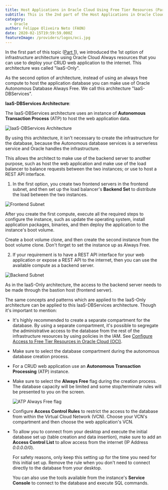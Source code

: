 ```yaml
---
title: Host Applications in Oracle Cloud Using Free Tier Resources (Part 2)
subtitle: This is the 2nd part of the Host Applications in Oracle Cloud series.
category:
  - Oracle
author: Felippe Oliveira Neto (FAON)
date: 2020-02-15T19:59:59.000Z
featureImage: /providers/logos/oci.jpg
---
```

In the first part of this topic ([Part 1](/oci-host-apps-part-1)), we introduced the 1st option of infrastructure architecture using Oracle Cloud Always resources that you can use to deploy your CRUD web application to the internet. This architecture was called "IaaS-Only".

As the second option of architecture, instead of using an always free compute to host the application database you can make use of Oracle Autonomous Database Always Free. We call this architecture "IaaS-DBServices".

**IaaS-DBServices Architecture**:

The IaaS-DBServices architecture uses an instance of **Autonomous Transaction Process** (ATP) to host the web application data.

![IaaS-DBServices Architecture](/uploads/oci/oci-iaas-dbservices-architecture.jpg)

By using this architecture, it isn't necessary to create the infrastructure for the database, because the Autonomous database services is a serverless service and Oracle handles the infrastructure.

This allows the architect to make use of the backend server to another purpose, such as host the web application and make use of the load balancer to balance requests between the two instances; or use to host a REST API interface.

1. In the first option, you create two frontend servers in the frontend subnet, and then set up the load balancer's **Backend Set** to distribute the load between the two instances.

  ![Frontend Subnet](/uploads/oci/oci-frontend-subnet-2-details.jpg)

  After you create the first compute, execute all the required steps to configure the instance, such as update the operating system, install application packages, binaries, and then deploy the application to the instance's boot volume.

  Create a boot volume clone, and then create the second instance from the boot volume clone. Don't forget to set the instance up as Always Free.

2. If your requirement is to have a REST API interface for your web application or expose a REST API to the internet, then you can use the available compute as a backend server.

  ![Backend Subnet](/uploads/oci/oci-backend-subnet-2-details.jpg)

  As in the IaaS-Only architecture, the access to the backend server needs to be made through the bastion host (frontend server).

The same concepts and patterns which are applied to the IaaS-Only architecture can be applied to this IaaS-DBServices architecture. Though it's important to mention:

* It's highly recommended to create a separate compartment for the database. By using a separate compartment, it's possible to segregate the administrative access to the database from the rest of the infrastructure resources by using policies in the IAM. See [Configure Access to Free Tier Resources in Oracle Cloud (OCI)](/oci-provide-access-resources).

* Make sure to select the database compartment during the autonomous database creation process.

* For a CRUD web application use an **Autonomous Transaction Processing** (ATP) instance.

* Make sure to select the **Always Free** flag during the creation process. The database capacity will be limited and some stop/terminate rules will be presented to you on the screen.

  ![ATP Always Free flag](/uploads/oci/oci-atp-always-free-flag.jpg)

* Configure **Access Control Rules** to restrict the access to the database from within the Virtual Cloud Network (VCN). Choose your VCN's compartment and then choose the web application's VCN.

* To allow you to connect from your desktop and execute the initial database set up (table creation and data insertion), make sure to add an **Access Control List** to allow access from the internet (IP Address _0.0.0.0/0_).

  For safety reasons, only keep this setting up for the time you need for this initial set up. Remove the rule when you don't need to connect directly to the database from your desktop.

  You can also use the tools available from the instance's **Service Console** to connect to the database and execute SQL commands.

